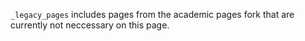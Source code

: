 `_legacy_pages` includes pages from the academic pages fork that are currently
not neccessary on this page. 